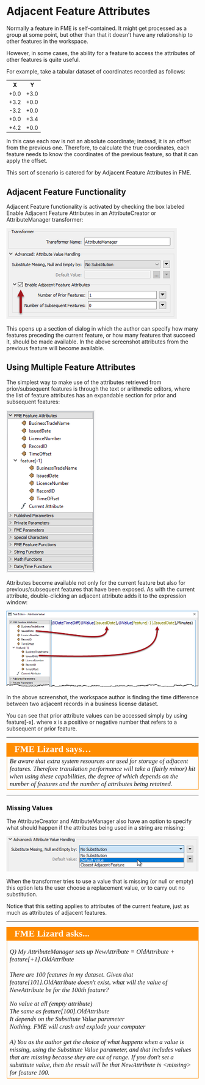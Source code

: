 # Adjacent Feature Attributes

Normally a feature in FME is self-contained. It might get processed as a group at some point, but other than that it doesn’t have any relationship to other features in the workspace.

However, in some cases, the ability for a feature to access the attributes of other features is quite useful.

For example, take a tabular dataset of coordinates recorded as follows:

<table>
<tr><th>X</th><th>Y</th></tr>
<tr><td>+0.0</td><td>+3.0</td></tr>
<tr><td>+3.2</td><td>+0.0</td></tr>
<tr><td>-3.2</td><td>+0.0</td></tr>
<tr><td>+0.0</td><td>+3.4</td></tr>
<tr><td>+4.2</td><td>+0.0</td></tr>
</table>

In this case each row is not an absolute coordinate; instead, it is an offset from the previous one. Therefore, to calculate the true coordinates, each feature needs to know the coordinates of the previous feature, so that it can apply the offset.

This sort of scenario is catered for by Adjacent Feature Attributes in FME.

## Adjacent Feature Functionality ##

Adjacent Feature functionality is activated by checking the box labeled Enable Adjacent Feature Attributes in an AttributeCreator or AttributeManager transformer:

![](./Images/Img1.013.AdjacentAttributeOption.png)


This opens up a section of dialog in which the author can specify how many features preceding the current feature, or how many features that succeed it, should be made available. In the above screenshot attributes from the previous feature will become available.


## Using Multiple Feature Attributes ##

The simplest way to make use of the attributes retrieved from prior/subsequent features is through the text or arithmetic editors, where the list of feature attributes has an expandable section for prior and subsequent features:

![](./Images/Img1.014.AdjacentAttributesInEditor.png)

Attributes become available not only for the current feature but also for previous/subsequent features that have been exposed. As with the current attribute, double-clicking an adjacent attribute adds it to the expression window:

![](./Images/Img1.015.AdjacentAttributesUsedInEditor.png)

In the above screenshot, the workspace author is finding the time difference between two adjacent records in a business license dataset.

You can see that prior attribute values can be accessed simply by using feature[-x].<attribute name> where x is a positive or negative number that refers to a subsequent or prior feature.

---

<table style="border-spacing: 0px">
<tr>
<td style="vertical-align:middle;background-color:darkorange;border: 2px solid darkorange">
<i class="fa fa-quote-left fa-lg fa-pull-left fa-fw" style="color:white;padding-right: 12px;vertical-align:text-top"></i>
<span style="color:white;font-size:x-large;font-weight: bold;font-family:serif">FME Lizard says…</span>
</td>
</tr>

<tr>
<td style="border: 1px solid darkorange">
<span style="font-family:serif; font-style:italic; font-size:larger">
Be aware that extra system resources are used for storage of adjacent features. Therefore translation performance will take a (fairly minor) hit when using these capabilities, the degree of which depends on the number of features and the number of attributes being retained.
</span>
</td>
</tr>
</table>

---

### Missing Values ###

The AttributeCreator and AttributeManager also have an option to specify what should happen if the attributes being used in a string are missing:

![](./Images/Img1.016.AdjacentAttributeSubstitutions.png)

When the transformer tries to use a value that is missing (or null or empty) this option lets the user choose a replacement value, or to carry out no substitution.

Notice that this setting applies to attributes of the current feature, just as much as attributes of adjacent features. 

---

<!--Person X Says Section-->

<table style="border-spacing: 0px">
<tr>
<td style="vertical-align:middle;background-color:darkorange;border: 2px solid darkorange">
<i class="fa fa-quote-left fa-lg fa-pull-left fa-fw" style="color:white;padding-right: 12px;vertical-align:text-top"></i>
<span style="color:white;font-size:x-large;font-weight: bold;font-family:serif">FME Lizard asks...</span>
</td>
</tr>

<tr>
<td style="border: 1px solid darkorange">
<span style="font-family:serif; font-style:italic; font-size:larger">

<quiz name="">
  <question>
    <p>
      Q) My AttributeManager sets up NewAttribute = OldAttribute + feature[+1].OldAttribute<br><br>There are 100 features in my dataset. Given that feature[101].OldAttribute doesn't exist, what will the value of NewAttribute be for the 100th feature?
    </p>
    <answer>No value at all (empty attribute)</answer><br>
    <answer>The same as feature[100].OldAttribute</answer><br>
    <answer correct>It depends on the Substitute Value parameter</answer><br>
    <answer>Nothing. FME will crash and explode your computer</answer><br>
    <br><explanation>A) You as the author get the choice of what happens when a value is missing, using the Substitute Value parameter, and that includes values that are missing because they are out of range. If you don't set a substitute value, then the result will be that NewAttribute is &lt;missing&gt; for feature 100.</explanation>
  </question>
</quiz>

</td>
</tr>
</table>
